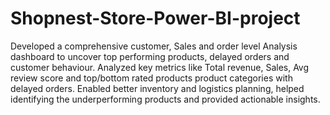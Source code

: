 # Shopnest-Store-Power-BI-project
Developed a comprehensive customer, Sales and order level Analysis dashboard to uncover top performing products, delayed orders and customer behaviour.
Analyzed key metrics like Total revenue, Sales, Avg review score and top/bottom rated products product categories with delayed orders.
Enabled better inventory and logistics planning, helped identifying the underperforming products and provided actionable insights.
